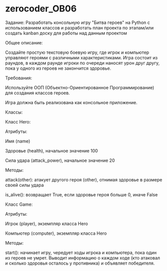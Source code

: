 # zerocoder_OB06
Задание: Разработать консольную игру "Битва героев" на Python с использованием классов и разработать план проекта по этапам/или создать kanban доску для работы над данным проектом

Общее описание:

Создайте простую текстовую боевую игру, где игрок и компьютер управляют героями с различными характеристиками. Игра состоит из раундов, в каждом раунде игроки по очереди наносят урон друг другу, пока у одного из героев не закончится здоровье.

Требования:

Используйте ООП (Объектно-Ориентированное Программирование) для создания классов героев.

Игра должна быть реализована как консольное приложение.

Классы:

Класс Hero:

Атрибуты:

Имя (name)

Здоровье (health), начальное значение 100

Сила удара (attack_power), начальное значение 20

Методы:

attack(other): атакует другого героя (other), отнимая здоровье в размере своей силы удара

is_alive(): возвращает True, если здоровье героя больше 0, иначе False

Класс Game:

Атрибуты:

Игрок (player), экземпляр класса Hero

Компьютер (computer), экземпляр класса Hero

Методы:

start(): начинает игру, чередует ходы игрока и компьютера, пока один из героев не умрет. Выводит информацию о каждом ходе (кто атаковал и сколько здоровья осталось у противника) и объявляет победителя.